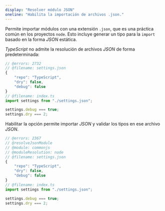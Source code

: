```yaml
---
display: "Resolver módulo JSON"
oneline: "Habilita la importación de archivos .json."
---
```


Permite importar módulos con una extensión `.json`, que es una práctica común en los proyectos `node`. Esto incluye
generar un tipo para la `import` basado en la forma *JSON* estática.

*TypeScript* no admite la resolución de archivos *JSON* de forma predeterminada:

```ts twoslash
// @errors: 2732
// @filename: settings.json
{
    "repo": "TypeScript",
    "dry": false,
    "debug": false
}
// @filename: index.ts
import settings from "./settings.json";

settings.debug === true;
settings.dry === 2;
```

Habilitar la opción permite importar *JSON* y validar los tipos en ese archivo *JSON*.

```ts twoslash
// @errors: 2367
// @resolveJsonModule
// @module: commonjs
// @moduleResolution: node
// @filename: settings.json
{
    "repo": "TypeScript",
    "dry": false,
    "debug": false
}
// @filename: index.ts
import settings from "./settings.json";

settings.debug === true;
settings.dry === 2;
```
